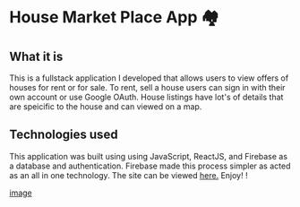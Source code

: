 # House Market Place App 🏘

## What it is
This is a fullstack application I developed that allows users to view offers of houses for rent or for sale. To rent, sell a house users can sign in with their own account or use Google OAuth. House listings have lot's of details that are speicific to the house and can viewed on a map. 

## Technologies used
This application was built using using JavaScript, ReactJS, and Firebase as a database and authentication. Firebase made this process simpler as acted as an all in one technology. The site can be viewed [here.](https://house-market-place.vercel.app) Enjoy!
!

[image](https://user-images.githubusercontent.com/81720594/147857595-9aedc369-ac49-4088-beb8-b847ef369d35.png)
